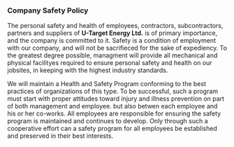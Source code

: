 ### Company Safety Policy

The personal safety and health of employees, contractors, subcontractors, partners and suppliers of **U-Target Energy Ltd.** is of primary importance, and the company is committed to it. Safety is a condition of employment with our company, and will not be sacrifieced for the sake of expediency. To the greatest degree possible, managment will provide all mechanical and physical facilityes required to ensure personal safety and health on our jobsites, in keeping with the highest industry standards.

We will maintain a Health and Safety Program conforming to the best practices of organizations of this type. To be successful, such a program must start with proper attitudes toward injury and illness prevention on part of both management and employee. but also betwen each employee and his or her co-works. All employees are responsible for ensuring the safety program is maintained and continues to develop. Only through such a cooperative effort can a safety program for all employees be established and preserved in their best interests.
